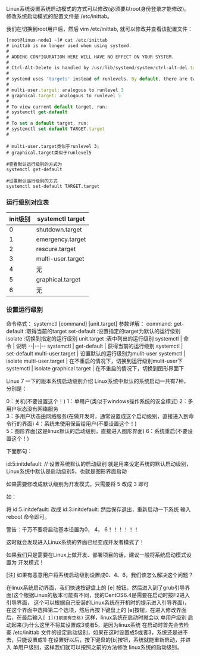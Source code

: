 Linux系统设置系统启动模式的方式可以修改(必须要以root身份登录才能修改)。修改系统启动模式的配置文件是   /etc/inittab。

我们在切换到root用户后，然后 vim /etc/inittab, 就可以修改并查看该配置文件：
```js
[root@linux-node1 ~]# cat /etc/inittab
# inittab is no longer used when using systemd.
#
# ADDING CONFIGURATION HERE WILL HAVE NO EFFECT ON YOUR SYSTEM.
#
# Ctrl-Alt-Delete is handled by /usr/lib/systemd/system/ctrl-alt-del.target
#
# systemd uses 'targets' instead of runlevels. By default, there are two main targets:
#
# multi-user.target: analogous to runlevel 3
# graphical.target: analogous to runlevel 5
#
# To view current default target, run:
# systemctl get-default
#
# To set a default target, run:
# systemctl set-default TARGET.target
#
```
```
# multi-user.target类似于runlevel 3;
# graphical.target类似于runlevel5

#查看默认运行级别的方式为
systemctl get-default

#设置默认运行级别的方式
systemctl set-default TARGET.target
```

### 运行级别对应表

init级别  |	systemctl target
--|--
0	| shutdown.target
1	| emergency.target
2	| rescure.target
3	| multi-user.target
4	| 无
5	| graphical.target
6	| 无

### 设置运行级别

命令格式：
systemctl [command] [unit.target]
参数详解：
command:
get-default :取得当前的target
set-default :设置指定的target为默认的运行级别
isolate :切换到指定的运行级别
unit.target :表中列出的运行级别
systemctl	| 命令 | 说明
--|--|--
systemctl | get-default	| 获得当前的运行级别
systemctl | set-default multi-user.target	| 设置默认的运行级别为mulit-user
systemctl | isolate multi-user.target	| 在不重启的情况下，切换到运行级别mulit-user下
systemctl | isolate graphical.target	| 在不重启的情况下，切换到图形界面下


Linux 7 一下的版本系统启动级别介绍
Linux系统中默认的系统启动一共有7种，分别是：

0：关机(不要设置这个！)
1：单用户(类似于windows操作系统的安全模式)
2：多用户状态没有网络服务     
3：多用户状态由网络服务(在做开发时，通常设置成这个启动级别，直接进入到命令行的界面)
4：系统未使用保留给用户(不要设置这个！)       
5：图形界面(这是linux默认的启动级别，直接进入图形界面)
6：系统重启(不要设置这个！)

下面那句：

id:5:initdefault:   // 设置系统默认的启动级别
就是用来设定系统的默认启动级别，Linux系统中默认是启动级别5，也就是图形界面启动

如果需要修改成默认级别为开发模式，只需要将 5 改成 3 即可

如：

将 id:5:initdefault:  改成   id:3:initdefault:
然后保存退出，重新启动一下系统 输入  reboot 命令即可。

警告：千万不要将启动基本设置为0， 4， 6！！！！！！

这时就会发现进入Linux系统的界面已经变成开发者模式了！

如果我们只是需要在Linux上做开发、部署项目的话，建议一般将系统启动模式设置为 开发模式！


[注]
如果有恶意用户将系统启动级别设置成0、4、6，我们该怎么解决这个问题？

在linux系统启动界面，我们快速按键盘上的 [e] 按钮，然后进入到了grub引导界面(这个根据Linux的版本可能有不同，我的CentOS6.4是需要在启动时按F2进入引导界面，
这个可以根据自己安装的Linux系统在开机时的提示进入引导界面)，
在这个界面中选择第二个选项，然后再按下键盘上的 [e]按钮，在进入修改界面后，在最后输入`[ 1](1前面有空格)`
这样，linux系统在启动时就会以 单用户级别 启动起来(为什么这里不将其设置成3或者5，是因为linux系统
在启动时首先会去检查 /etc/inittab 文件的设定启动级别，如果在这时设置成5或者3，系统还是进不去，只能设置成1)
在设置好以后，按下键盘的[b]按钮，系统就能重新启动，并进入 单用户级别，这样我们就可以按照之前的方法修改
linux系统的启动级别。